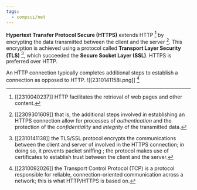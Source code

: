 ```yaml
---
tags:
  - compsci/net
---
```

**Hypertext Transfer Protocol Secure (HTTPS)** extends HTTP [^1] by encrypting the data transmitted between the client and the server [^2]. This encryption is achieved using a protocol called **Transport Layer Security (TLS)** [^3], which succeeded the **Secure Socket Layer (SSL)**. HTTPS is preferred over HTTP.

An HTTP connection typically completes additional steps to establish a connection as opposed to HTTP.
![[2310141158i.png]] [^4]

[^1]: [[2310040237]] HTTP facilitates the retrieval of web pages and other content.
[^2]: [[2309301609]] that is, the additional steps involved in establishing an HTTPS connection allow for processes of *authentication* and the protection of the *confidentiality* and *integrity* of the transmitted data.
[^3]: [[2310141138]] the TLS/SSL protocol encrypts the communications between the client and server of involved in the HTTPS connection; in doing so, it prevents packet sniffing [^5]; the protocol makes use of certificates to establish trust between the client and the server.
[^4]: [[2310092026]] the Transport Control Protocol (TCP) is a protocol responsible for reliable, connection-oriented communication across a network; this is what HTTP/HTTPS is based on.
[^5]: [[2309281854]] is the malicious practice of intercepting transmitting data along a network and examining it for its contents.